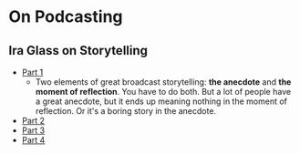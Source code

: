 # On Podcasting

## Ira Glass on Storytelling
- [Part 1](https://www.youtube.com/watch?v=5pFI9UuC_fc)
  - Two elements of great broadcast storytelling: **the anecdote** and **the moment of reflection**. You have to do both. But a lot of people have a great anecdote, but it ends up meaning nothing in the moment of reflection. Or it's a boring story in the anecdote.
- [Part 2](https://www.youtube.com/watch?v=dx2cI-2FJRs&)
- [Part 3](https://www.youtube.com/watch?v=X2wLP0izeJE&)
- [Part 4](https://www.youtube.com/watch?v=sp_8pwkg_R8)
